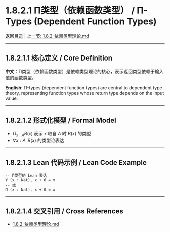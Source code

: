 # 1.8.2.1 Π类型（依赖函数类型） / Π-Types (Dependent Function Types)

[返回目录](../CONTINUOUS_PROGRESS.md) | [上一节: 1.8.2-依赖类型理论.md](1.8.2-依赖类型理论.md)

---

## 1.8.2.1.1 核心定义 / Core Definition

**中文**：Π类型（依赖函数类型）是依赖类型理论的核心，表示返回类型依赖于输入值的函数类型。

**English**: Π-types (dependent function types) are central to dependent type theory, representing function types whose return type depends on the input value.

---

## 1.8.2.1.2 形式化模型 / Formal Model

- $\Pi_{x:A} B(x)$ 表示 $x$ 取自 $A$ 时 $B(x)$ 的类型
- $\forall x : A, B(x)$ 的类型论表达

---

## 1.8.2.1.3 Lean 代码示例 / Lean Code Example

```lean
-- Π类型的 Lean 表达
∀ (x : Nat), x + 0 = x
-- 或
Π (x : Nat), x + 0 = x
```

---

## 1.8.2.1.4 交叉引用 / Cross References

- [1.8.2-依赖类型理论.md](1.8.2-依赖类型理论.md)
